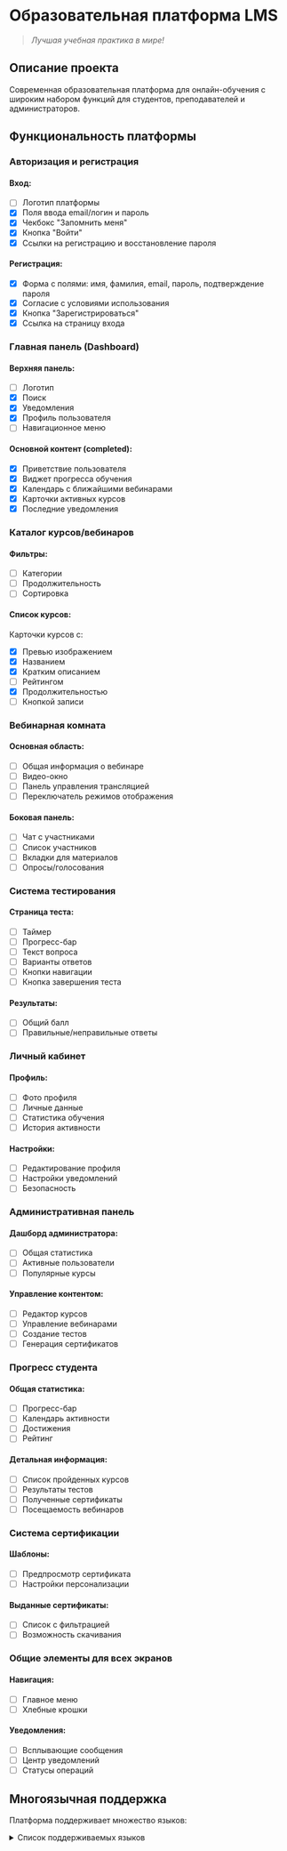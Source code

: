 # Образовательная платформа LMS

> *Лучшая учебная практика в мире!*

## Описание проекта

Современная образовательная платформа для онлайн-обучения с широким набором функций для студентов, преподавателей и администраторов.

## Функциональность платформы

### Авторизация и регистрация

#### Вход:
- [ ] Логотип платформы
- [x] Поля ввода email/логин и пароль
- [x] Чекбокс "Запомнить меня"
- [x] Кнопка "Войти"
- [x] Ссылки на регистрацию и восстановление пароля

#### Регистрация:
- [x] Форма с полями: имя, фамилия, email, пароль, подтверждение пароля
- [x] Согласие с условиями использования
- [x] Кнопка "Зарегистрироваться"
- [x] Ссылка на страницу входа

### Главная панель (Dashboard)

#### Верхняя панель:
- [ ] Логотип
- [x] Поиск
- [x] Уведомления
- [x] Профиль пользователя
- [ ] Навигационное меню

#### Основной контент (completed):
- [x] Приветствие пользователя
- [x] Виджет прогресса обучения
- [x] Календарь с ближайшими вебинарами
- [x] Карточки активных курсов
- [x] Последние уведомления

### Каталог курсов/вебинаров

#### Фильтры:
- [ ] Категории
- [ ] Продолжительность
- [ ] Сортировка

#### Список курсов:
Карточки курсов с:
- [x] Превью изображением
- [x] Названием
- [x] Кратким описанием
- [ ] Рейтингом
- [x] Продолжительностью
- [ ] Кнопкой записи

### Вебинарная комната

#### Основная область:
- [ ] Общая информация о вебинаре
- [ ] Видео-окно
- [ ] Панель управления трансляцией
- [ ] Переключатель режимов отображения

#### Боковая панель:
- [ ] Чат с участниками
- [ ] Список участников
- [ ] Вкладки для материалов
- [ ] Опросы/голосования

### Система тестирования

#### Страница теста:
- [ ] Таймер
- [ ] Прогресс-бар
- [ ] Текст вопроса
- [ ] Варианты ответов
- [ ] Кнопки навигации
- [ ] Кнопка завершения теста

#### Результаты:
- [ ] Общий балл
- [ ] Правильные/неправильные ответы

### Личный кабинет

#### Профиль:
- [ ] Фото профиля
- [ ] Личные данные
- [ ] Статистика обучения
- [ ] История активности

#### Настройки:
- [ ] Редактирование профиля
- [ ] Настройки уведомлений
- [ ] Безопасность

### Административная панель

#### Дашборд администратора:
- [ ] Общая статистика
- [ ] Активные пользователи
- [ ] Популярные курсы

#### Управление контентом:
- [ ] Редактор курсов
- [ ] Управление вебинарами
- [ ] Создание тестов
- [ ] Генерация сертификатов

### Прогресс студента

#### Общая статистика:
- [ ] Прогресс-бар
- [ ] Календарь активности
- [ ] Достижения
- [ ] Рейтинг

#### Детальная информация:
- [ ] Список пройденных курсов
- [ ] Результаты тестов
- [ ] Полученные сертификаты
- [ ] Посещаемость вебинаров

### Система сертификации

#### Шаблоны:
- [ ] Предпросмотр сертификата
- [ ] Настройки персонализации

#### Выданные сертификаты:
- [ ] Список с фильтрацией
- [ ] Возможность скачивания

### Общие элементы для всех экранов

#### Навигация:
- [ ] Главное меню
- [ ] Хлебные крошки

#### Уведомления:
- [ ] Всплывающие сообщения
- [ ] Центр уведомлений
- [ ] Статусы операций

## Многоязычная поддержка

Платформа поддерживает множество языков:

<details>
<summary>Список поддерживаемых языков</summary>

- أفضل ممارسة تعليمية على مستوى العالم
- 世界上最好的教育实践!!
- दुनिया में सर्वश्रेष्ठ शैक्षिक अभ्यास!!
- বিশ্বের সেরা শিক্ষাগত অনুশীলন!!
- دنیا کی بہترین تعلیمی مشق!!
- 世界最高の教育実践!!
- 세계 최고의 교육 실천!!
- Найкраща освітня практика у світі!!
- Η καλύτερη εκπαιδευτική πρακτική στον κόσμο!!
- Աշխարհի լավագույն կրթական պրակտիկան!!
- მსოფლიოს საუკეთესო საგანმანათლებლო პრაქტიკა!!
- הפרקטיקה החינוכית הטובה ביותר בעולם!!
- แนวปฏิบัติทางการศึกษาที่ดีที่สุดในโลก!!
- ការអនុវត្តអប់រំដ៏ល្អបំផុតនៅលើពិភពលោក!!
- འཛམ་གླིང་གི་སློབ་གསོའི་ལག་ལེན་ཡག་ཤོས!!
- ကမ္ဘာ့အကောင်းဆုံးပညာရေးလေ့ကျင့်မှု!!
- በዓለም ውስጥ ከሚገኙ አስተማሪያን ልምምድ!!
- ලෝකයේ හොඳම අධ්යාපනික පරිචය!!
- உலகின் சிறந்த கல்வி நடைமுறை!!
- ಪ್ರಪಂಚದ ಅತ್ಯುತ್ತಮ ಶೈಕ್ಷಣಿಕ ಅಭ್ಯಾಸ!!
- ప్రపంచంలో ఉత్తమ విద్యాపర అభ్యాసం!!
- ലോകത്തിലെ ഏറ്റവും മികച്ച വിദ്യാഭ്യാസ പരിപാടി!!
</details>